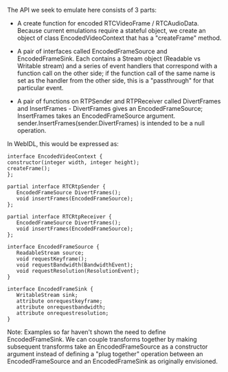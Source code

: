 The API we seek to emulate here consists of 3 parts:

*   A create function for encoded RTCVideoFrame / RTCAudioData.
    Because current emulations require a stateful object, we create an object of class EncodedVideoContext that has a "createFrame" method.
    
*   A pair of interfaces called EncodedFrameSource and EncodedFrameSink. Each contains a Stream object (Readable vs Writable stream) and a series
    of event handlers that correspond with a function call on the other side; if the function call of the same name is set as the handler from the
    other side, this is a "passthrough" for that particular event.
    
*   A pair of functions on RTPSender and RTPReceiver called DivertFrames and InsertFrames - DivertFrames gives an EncodedFrameSource; InsertFrames
    takes an EncodedFrameSource argument. sender.InsertFrames(sender.DivertFrames) is intended to be a null operation.
    
    
In WebIDL, this would be expressed as:
```
interface EncodedVideoContext {
constructor(integer width, integer height);
createFrame();
};

partial interface RTCRtpSender {
   EncodedFrameSource DivertFrames();
   void insertFrames(EncodedFrameSource);
};

partial interface RTCRtpReceiver {
   EncodedFrameSource DivertFrames();
   void insertFrames(EncodedFrameSource);
};

interface EncodedFrameSource {
   ReadableStream source;
   void requestKeyframe();
   void requestBandwidth(BandwidthEvent);
   void requestResolution(ResolutionEvent);
}

interface EncodedFrameSink {
   WritableStream sink;
   attribute onrequestkeyframe;
   attribute onrequestbandwidth;
   attribute onrequestresolution;
}
```
Note: Examples so far haven't shown the need to define EncodedFrameSink. We can couple transforms together by making subsequent transforms take an EncodedFrameSource as a constructor argument instead of defining a "plug together" operation between an EncodedFrameSource and an EncodedFrameSink as originally envisioned.
